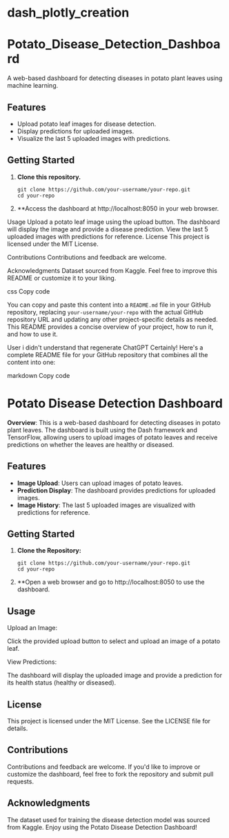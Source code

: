 # dash_plotly_creation

# Potato_Disease_Detection_Dashboard

A web-based dashboard for detecting diseases in potato plant leaves using machine learning.

## Features

- Upload potato leaf images for disease detection.
- Display predictions for uploaded images.
- Visualize the last 5 uploaded images with predictions.

## Getting Started

1. **Clone this repository.**

   ```shell
   git clone https://github.com/your-username/your-repo.git
   cd your-repo
2. **Access the dashboard at http://localhost:8050 in your web browser.

Usage
Upload a potato leaf image using the upload button.
The dashboard will display the image and provide a disease prediction.
View the last 5 uploaded images with predictions for reference.
License
This project is licensed under the MIT License.

Contributions
Contributions and feedback are welcome.

Acknowledgments
Dataset sourced from Kaggle.
Feel free to improve this README or customize it to your liking.

css
Copy code

You can copy and paste this content into a `README.md` file in your GitHub repository, replacing `your-username/your-repo` with the actual GitHub repository URL and updating any other project-specific details as needed. This README provides a concise overview of your project, how to run it, and how to use it.



User
i didn't understand that regenerate
ChatGPT
Certainly! Here's a complete README file for your GitHub repository that combines all the content into one:

markdown
Copy code
# Potato Disease Detection Dashboard

**Overview**: This is a web-based dashboard for detecting diseases in potato plant leaves. The dashboard is built using the Dash framework and TensorFlow, allowing users to upload images of potato leaves and receive predictions on whether the leaves are healthy or diseased.

## Features

- **Image Upload**: Users can upload images of potato leaves.
- **Prediction Display**: The dashboard provides predictions for uploaded images.
- **Image History**: The last 5 uploaded images are visualized with predictions for reference.

## Getting Started

1. **Clone the Repository:**

   ```shell
   git clone https://github.com/your-username/your-repo.git
   cd your-repo
2. **Open a web browser and go to http://localhost:8050 to use the dashboard.

## Usage

Upload an Image:

Click the provided upload button to select and upload an image of a potato leaf.

View Predictions:

The dashboard will display the uploaded image and provide a prediction for its health status (healthy or diseased).

## License

This project is licensed under the MIT License. See the LICENSE file for details.

## Contributions

Contributions and feedback are welcome. If you'd like to improve or customize the dashboard, feel free to fork the repository and submit pull requests.

## Acknowledgments

The dataset used for training the disease detection model was sourced from Kaggle.
Enjoy using the Potato Disease Detection Dashboard!



